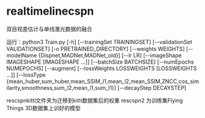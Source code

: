 # realtimelinecspn
双目视差估计与单线激光数据的融合

运行：python3 Train.py
                [-h] [--trainingSet TRAININGSET]
                [--validationSet VALIDATIONSET] [-o PRETRAINED_DIRECTORY]
                [--weights WEIGHTS] [--modelName {Dispnet,MADNet,MADNet_old}]
                [--lr LR] [--imageShape IMAGESHAPE [IMAGESHAPE ...]]
                [--batchSize BATCHSIZE] [--numEpochs NUMEPOCHS] [--augment]
                [--lossWeights LOSSWEIGHTS [LOSSWEIGHTS ...]]
                [--lossType {mean_huber,sum_huber,mean_SSIM_l1,mean_l2,mean_SSIM,ZNCC,cos_similarity,smoothness,sum_l2,mean_l1,sum_l1}]
                [--decayStep DECAYSTEP]

rescspnkitti文件夹为迁移到kitti数据集后的权重
rescspn2 为训练集Flying Things 3D数据集上训好的模型
